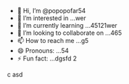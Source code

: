 - 👋 Hi, I’m @popopofar54
- 👀 I’m interested in ...wer
- 🌱 I’m currently learning ...45121wer
- 💞️ I’m looking to collaborate on ...465
- 📫 How to reach me ...g5
- 😄 Pronouns: ...54
- ⚡ Fun fact: ...dgsfd
2
<!---
popopofar/popopofar is a ✨ special ✨ repository because its `README.md` (this file) appears on your GitHub profile.ggf
You can click the Preview link to take a look at your changes.
--->
c
asd
